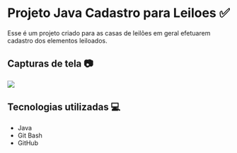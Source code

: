 # Projeto Java Cadastro para Leiloes ✅
Esse é um projeto criado para as casas de leilões em geral efetuarem cadastro dos elementos leiloados.

## Capturas de tela 📷
<img src="..." />

## Tecnologias utilizadas 💻
- Java
- Git Bash
- GitHub
